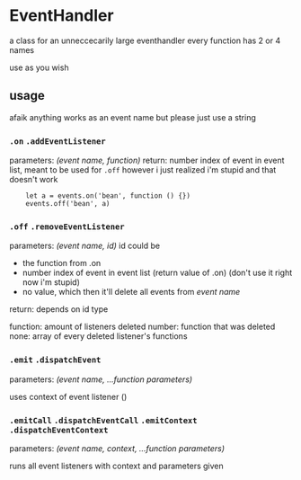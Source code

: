 # EventHandler

a class for an unneccecarily large eventhandler
every function has 2 or 4 names

use as you wish

## usage

afaik anything works as an event name but please just use a string

### `.on` `.addEventListener`

parameters: _(event name, function)_
return: number index of event in event list, meant to be used for `.off`
however i just realized i'm stupid and that doesn't work
```
	let a = events.on('bean', function () {})
	events.off('bean', a)
```

### `.off` `.removeEventListener`

parameters: _(event name, id)_
id could be

- the function from .on
- number index of event in event list (return value of .on) (don't use it right now i'm stupid)
- no value, which then it'll delete all events from _event name_

return: depends on id type

function: amount of listeners deleted
number: function that was deleted
none: array of every deleted listener's functions

### `.emit` `.dispatchEvent`

parameters: _(event name, ...function parameters)_

uses context of event listener ()

### `.emitCall` `.dispatchEventCall` `.emitContext` `.dispatchEventContext`

parameters: _(event name, context, ...function parameters)_

runs all event listeners with context and parameters given